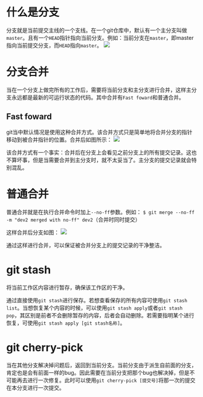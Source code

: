 # 什么是分支

分支就是当前提交主线的一个支线。在一个git仓库中，默认有一个主分支叫做`master`。且有一个`HEAD`指针指向当前分支。例如：当前分支在`master`，即master指向当前提交分支，而`HEAD`指向`master`。
![](https://www.liaoxuefeng.com/files/attachments/919022363210080/l)

# 分支合并

当在一个分支上做完所有的工作后，需要将当前分支和主分支进行合并，这样主分支永远都是最新的可运行状态的代码。其中合并有`Fast foward`和普通合并。

## Fast foward

git当中默认情况是使用这种合并方式。该合并方式只是简单地将合并分支的指针移动到被合并指针的位置。合并后如图所示：
![](https://img-blog.csdnimg.cn/20210901105258281.png?x-oss-process=image/watermark,type_ZHJvaWRzYW5zZmFsbGJhY2s,shadow_50,text_Q1NETiBAYnFmXzI3NA==,size_20,color_FFFFFF,t_70,g_se,x_16)

该合并方式有一个事实：合并后在分支上会看见之前分支上的所有提交记录。这也不算坏事，但是当需要合并到主分支时，就不太妥当了。主分支的提交记录就会特别混乱。

# 普通合并

普通合并就是在执行合并命令时加上`--no-ff`参数。例如：
`$ git merge --no-ff -m "dev2 merged with no-ff" dev2`（合并时同时提交）

这样合并后分支如图：
![](https://img-blog.csdnimg.cn/20210901113726690.png?x-oss-process=image/watermark,type_ZHJvaWRzYW5zZmFsbGJhY2s,shadow_50,text_Q1NETiBAYnFmXzI3NA==,size_20,color_FFFFFF,t_70,g_se,x_16)

通过这样进行合并，可以保证被合并分支上的提交记录的干净整洁。

# git stash

将当前工作区内容进行暂存，确保该工作区的干净。

通过直接使用`git stash`进行保存。若想查看保存的所有内容可使用`git stash list`。当想恢复某个内容的时候，可以使用`git stash apply`或者`git stash pop`，其区别是前者不会删除暂存的内容，后者会自动删除。若需要指明某个进行恢复，可使用`git stash apply [git stash名称]`。

# git cherry-pick

当在其他分支解决掉问题后，返回到当前分支。当前分支由于派生自前面的分支，肯定也是会有前面一样的bug。因此需要在当前分支把那个bug也解决掉，但是不可能再去进行一次修复。此时可以使用`git cherry-pick [提交号]`将那一次的提交在本分支进行一次提交。
